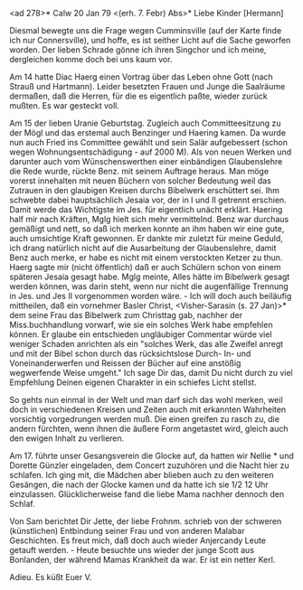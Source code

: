 <ad 278>* Calw 20 Jan 79
 <(erh. 7. Febr) Abs>*
Liebe Kinder [Hermann]

Diesmal bewegte uns die Frage wegen Cumminsville (auf der Karte finde ich nur Connersville), und hoffe, es ist seither Licht auf die Sache geworfen worden. Der lieben Schrade gönne ich ihren Singchor und ich meine, dergleichen komme doch bei uns kaum vor.

Am 14 hatte Diac Haerg einen Vortrag über das Leben ohne Gott (nach Strauß und Hartmann). Leider besetzten Frauen und Junge die Saalräume dermaßen, daß die Herren, für die es eigentlich paßte, wieder zurück mußten. Es war gesteckt voll.

Am 15 der lieben Uranie Geburtstag. Zugleich auch Committeesitzung zu der Mögl und das erstemal auch Benzinger und Haering kamen. Da wurde nun auch Fried ins Committee gewählt und sein Salär aufgebessert (schon wegen Wohnungsentschädigung - auf 2000 M). Als von neuen Werken und darunter auch vom Wünschenswerthen einer einbändigen Glaubenslehre die Rede wurde, rückte Benz. mit seinem Auftrage heraus. Man möge vorerst innehalten mit neuen Büchern von solcher Bedeutung weil das Zutrauen in den glaubigen Kreisen durchs Bibelwerk erschüttert sei. Ihm schwebte dabei hauptsächlich Jesaia vor, der in I und II getrennt erschien. Damit werde das Wichtigste im Jes. für eigentlich unächt erklärt. Haering half mir nach Kräften, Mglg hielt sich mehr vermittelnd. Benz war durchaus gemäßigt und nett, so daß ich merken konnte an ihm haben wir eine gute, auch umsichtige Kraft gewonnen. Er dankte mir zuletzt für meine Geduld, ich drang natürlich nicht auf die Ausarbeitung der Glaubenslehre, damit Benz auch merke, er habe es nicht mit einem verstockten Ketzer zu thun. Haerg sagte mir (nicht öffentlich) daß er auch Schülern schon von einem späteren Jesaia gesagt habe. Mglg meinte, Alles hätte im Bibelwerk gesagt werden können, was darin steht, wenn nur nicht die augenfällige Trennung in Jes. und Jes II vorgenommen worden wäre. - Ich will doch auch beiläufig mittheilen, daß ein vornehmer Basler Christ, <Visher-Sarasin (s. 27 Jan)>* dem seine Frau das Bibelwerk zum Christtag gab, nachher der Miss.buchhandlung vorwarf, wie sie ein solches Werk habe empfehlen können. Er glaube ein entschieden ungläubiger Commentar würde viel weniger Schaden anrichten als ein "solches Werk, das alle Zweifel anregt und mit der Bibel schon durch das rücksichtslose Durch- In- und Voneinanderwerfen und Reissen der Bücher auf eine anstößig wegwerfende Weise umgeht." Ich sage Dir das, damit Du nicht durch zu viel Empfehlung Deinen eigenen Charakter in ein schiefes Licht stellst.

So gehts nun einmal in der Welt und man darf sich das wohl merken, weil doch in verschiedenen Kreisen und Zeiten auch mit erkannten Wahrheiten vorsichtig vorgedrungen werden muß. Die einen greifen zu rasch zu, die andern fürchten, wenn ihnen die äußere Form angetastet wird, gleich auch den ewigen Inhalt zu verlieren.

Am 17. führte unser Gesangsverein die Glocke auf, da hatten wir Nellie <Stoton>* und Dorette Günzler eingeladen, dem Concert zuzuhören und die Nacht hier zu schlafen. Ich ging mit, die Mädchen aber blieben auch zu den weiteren Gesängen, die nach der Glocke kamen und da hatte ich sie 1/2 12 Uhr einzulassen. Glücklicherweise fand die liebe Mama nachher dennoch den Schlaf.

Von Sam berichtet Dir Jette, der liebe Frohnm. schrieb von der schweren (künstlichen) Entbindung seiner Frau und von anderen Malabar Geschichten. Es freut mich, daß doch auch wieder Anjercandy Leute getauft werden. - Heute besuchte uns wieder der junge Scott aus Bonlanden, der während Mamas Krankheit da war. Er ist ein netter Kerl.

 Adieu. Es küßt Euer V.
